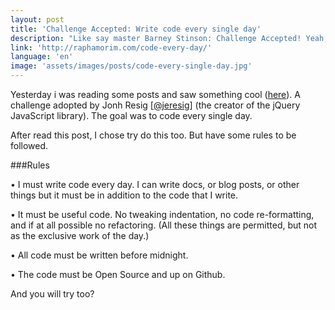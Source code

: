 ```yaml
---
layout: post
title: 'Challenge Accepted: Write code every single day'
description: "Like say master Barney Stinson: Challenge Accepted! Yeah, from now i'll write code every single day...."
link: 'http://raphamorim.com/code-every-day/'
language: 'en'
image: 'assets/images/posts/code-every-single-day.jpg'
---
```


Yesterday i was reading some posts and saw something cool ([here](http://ejohn.org/blog/write-code-every-day/)). A challenge adopted by Jonh Resig [[@jeresig](https://twitter.com/jeresig)] (the creator of the jQuery JavaScript library). The goal was to code every single day.

<!-- more -->

After read this post, I chose try do this too. But  have some rules to be followed.

###Rules

• I must write code every day. I can write docs, or blog posts, or other things but it must be in addition to the code that I write.

• It must be useful code. No tweaking indentation, no code re-formatting, and if at all possible no refactoring. (All these things are permitted, but not as the exclusive work of the day.)

• All code must be written before midnight.

• The code must be Open Source and up on Github.


And you will try too?
